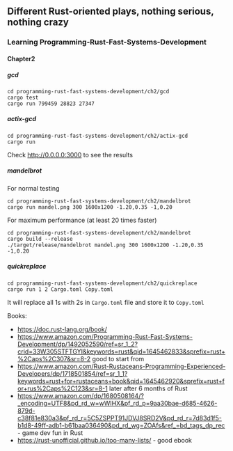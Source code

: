 ## Different Rust-oriented plays, nothing serious, nothing crazy

### Learning Programming-Rust-Fast-Systems-Development

#### Chapter2

##### gcd

```
cd programming-rust-fast-systems-development/ch2/gcd
cargo test
cargo run 799459 28823 27347
```

##### actix-gcd

```
cd programming-rust-fast-systems-development/ch2/actix-gcd
cargo run
```
Check http://0.0.0.0:3000 to see the results

##### mandelbrot

For normal testing
```
cd programming-rust-fast-systems-development/ch2/mandelbrot
cargo run mandel.png 300 1600x1200 -1.20,0.35 -1,0.20
```
For maximum performance (at least 20 times faster)
```
cd programming-rust-fast-systems-development/ch2/mandelbrot
cargo build --release
./target/release/mandelbrot mandel.png 300 1600x1200 -1.20,0.35 -1,0.20
```

##### quickreplace

```
cd programming-rust-fast-systems-development/ch2/quickreplace
cargo run 1 2 Cargo.toml Copy.toml
```
It will replace all 1s with 2s in `Cargo.toml` file and store it to `Copy.toml`

Books:

- https://doc.rust-lang.org/book/
- https://www.amazon.com/Programming-Rust-Fast-Systems-Development/dp/1492052590/ref=sr_1_2?crid=33W305STFTGYI&keywords=rust&qid=1645462833&sprefix=rust+%2Caps%2C307&sr=8-2 good to start from
- https://www.amazon.com/Rust-Rustaceans-Programming-Experienced-Developers/dp/1718501854/ref=sr_1_1?keywords=rust+for+rustaceans+book&qid=1645462920&sprefix=rust+for+rus%2Caps%2C123&sr=8-1 later after 6 months of Rust
- https://www.amazon.com/dp/1680508164/?_encoding=UTF8&pd_rd_w=wWIHX&pf_rd_p=9aa30bae-d685-4626-879d-c38f81e830a3&pf_rd_r=5C5ZSPPT91JDVJ8SRD2V&pd_rd_r=7d83d1f5-b1d8-49ff-adb1-b61baa036490&pd_rd_wg=ZOAfs&ref_=bd_tags_dp_rec - game dev fun in Rust
- https://rust-unofficial.github.io/too-many-lists/ - good ebook
